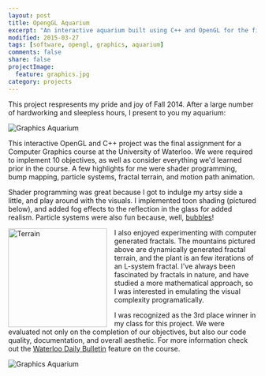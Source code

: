 ```yaml
---
layout: post
title: OpengGL Aquarium
excerpt: "An interactive aquarium built using C++ and OpenGL for the final project of my Computer Graphics course."
modified: 2015-03-27
tags: [software, opengl, graphics, aquarium]
comments: false
share: false
projectImage:
  feature: graphics.jpg
category: projects
---
```


This project respresents my pride and joy of Fall 2014. After a large number of hardworking and sleepless hours, I present to you my aquarium:

![Graphics Aquarium](../../images/graphics.jpg "Aquarium")

This interactive OpenGL and C++ project was the final assignment for a Computer Graphics course at the University of Waterloo. We were required to implement 10 objectives, as well as consider everything we'd learned prior in the course. A few highlights for me were shader programming, bump mapping, particle systems, fractal terrain, and motion path animation.

Shader programming was great because I got to indulge my artsy side a little, and play around with the visuals. I implemented toon shading (pictured below), and added fog effects to the reflection in the glass for added realism. Particle systems were also fun because, well, <a href="http://media.giphy.com/media/LmY8STYyvCtiM/giphy.gif" target="_blank">bubbles</a>! 

<img src="../../images/graphics_fractals.gif" alt="Terrain" style="float:left; width: 200px; padding-right:15px;">
I also enjoyed  experimenting with computer generated fractals. The mountains pictured above are dynamically generated fractal terrain, and the plant is an few iterations of an L-system fractal. I've always been fascinated by fractals in nature, and have studied a more mathematical approach, so I was interested in emulating the visual complexity programatically.


I was recognized as the 3rd place winner in my class for this project. We were evaluated not only on the completion of our objectives, but also our code quality, documentation, and overall aesthetic. For more information check out the <a href="http://www.bulletin.uwaterloo.ca/2015/jan/09fr.html" target="_blank">Waterloo Daily Bulletin</a> feature on the course.

![Graphics Aquarium](../../images/graphics_toon.jpg "Aquarium")